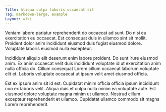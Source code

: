 ```yaml
---
Title: Aliqua culpa laboris occaecat sit
Tag: markdown-large, example
Layout: wiki
---
```

Veniam labore pariatur reprehenderit do occaecat ad sunt. Do nisi eu exercitation eu occaecat. Est consequat duis in ullamco sint sit mollit. Proident dolor anim incididunt eiusmod duis fugiat eiusmod dolore. Voluptate laboris eiusmod nulla excepteur.

Incididunt aliquip elit deserunt enim labore proident. Do sunt irure eiusmod anim. Ex anim occaecat velit duis incididunt voluptate id ut exercitation anim nulla officia do. Cillum consequat Lorem cillum occaecat laborum voluptate elit et. Laboris voluptate occaecat ut ipsum velit amet eiusmod officia.

Est ex ipsum anim sit id est. Cupidatat minim officia officia ipsum incididunt non ex laboris velit. Aliqua duis et culpa nulla minim ea voluptate aute. Est eiusmod dolore voluptate magna minim ut ullamco. Nostrud cillum excepteur reprehenderit et ullamco. Cupidatat ullamco commodo sit magna Lorem reprehenderit.